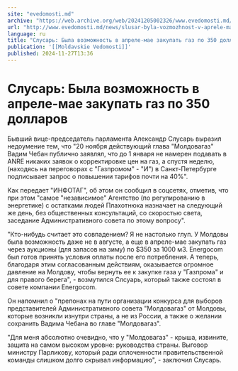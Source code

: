```yaml
---
site: "evedomosti.md"
archive: "https://web.archive.org/web/20241205002326/www.evedomosti.md/news/slusar-byla-vozmozhnost-v-aprele-mae-zakupat-gaz-po-350-doll"
url: "http://www.evedomosti.md/news/slusar-byla-vozmozhnost-v-aprele-mae-zakupat-gaz-po-350-doll"
language: ru
title: "Слусарь: Была возможность в апреле-мае закупать газ по 350 долларов"
publication: '[[Moldavskie Vedomosti]]'
published: 2024-11-27T13:36
---
```


# Слусарь: Была возможность в апреле-мае закупать газ по 350 долларов

Бывший вице-председатель парламента Александр Слусарь выразил недоумение тем, что "20 ноября действующий глава "Молдовагаз" Вадим Чебан публично заявлял, что до 1 января не намерен подавать в ANRE никаких заявок о корректировке цен на газ, а спустя неделю, (находясь на переговорах с "Газпромом" - "И") в Санкт-Петербурге подписывает запрос о повышении тарифов почти на 40%".

Как передает "ИНФОТАГ", об этом он сообщил в соцсетях, отметив, что при этом "самое "независимое" Агентство (по регулированию в энергетике) с остатками людей Плахотнюка назначает на следующий же день, без общественных консультаций, со скоростью света, заседание Административного совета по этому вопросу".

"Кто-нибудь считает это совпадением? Я не настолько глуп. У Молдовы была возможность даже не в августе, а еще в апреле-мае закупать газ через аукционы (для запасов на зиму) по $350 за 1000 м3. Energocom был готов принять условия оплаты после его потребления. А теперь, благодаря этим согласованным действиям, оказывается огромное давление на Молдову, чтобы вернуть ее к закупке газа у "Газпрома" и для правого берега", - возмутился Слсуарь, который также состоял в совете компании Energocom.

Он напомнил о "препонах на пути организации конкурса для выборов представителей Административного совета "Молдовагаз" от Молдовы, которые возникли изнутри страны, а не из России, а также о желании сохранить Вадима Чебана во главе "Молдовагаз".

"Для меня абсолютно очевидно, что у "Молдовагаз" - крыша, извините, защита на самом высоком уровне: руководства страны. Выговор министру Парликову, который ради сплоченности правительственной команды слишком долго скрывал информацию", - заключил Слусарь.